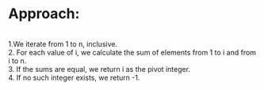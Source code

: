 # Approach:

<br> 1.We iterate from 1 to n, inclusive.<br> 2.
For each value of i, we calculate the sum of elements from 1 to i and from i to n.<br> 3.
If the sums are equal, we return i as the pivot integer.<br>4.
If no such integer exists, we return -1.
